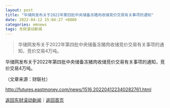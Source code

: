```yaml
---
layout: post
title: "华储网发布关于2022年第四批中央储备冻猪肉收储竞价交易有关事项的通知"
date: 2022-04-12 15:04:27 +0800
categories: emnews
tags: 东财滚动新闻
---
```

> 华储网发布关于2022年第四批中央储备冻猪肉收储竞价交易有关事项的通知，竞价交易4万吨。

<p>华储网发布关于2022年第四批中央储备冻猪肉收储竞价交易有关事项的通知，竞价交易4万吨。</p><p class="em_media">（文章来源：财联社）</p>

<http://futures.eastmoney.com/news/1516,202204122340282761.html>

[返回东财滚动新闻](//finews.withounder.com/emnews/)｜[返回首页](//finews.withounder.com/)